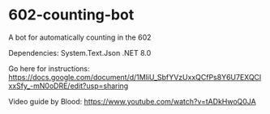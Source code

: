 # 602-counting-bot

A bot for automatically counting in the 602

Dependencies:
System.Text.Json
.NET 8.0

Go here for instructions: https://docs.google.com/document/d/1MliU_SbfYVzUxxQCfPs8Y6U7EXQClxxSfy_-mN0oDRE/edit?usp=sharing

Video guide by Blood: https://www.youtube.com/watch?v=tADkHwoQ0JA
